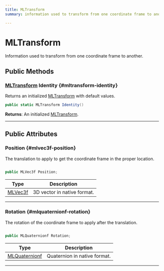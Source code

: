 ```yaml
---
title: MLTransform
summary: information used to transform from one coordinate frame to another. 

---
```


# MLTransform




Information used to transform from one coordinate frame to another.   





## Public Methods

### [MLTransform](/unity-api/api/UnityEngine.XR.MagicLeap.Native/MagicLeapNativeBindings/UnityEngine.XR.MagicLeap.Native.MagicLeapNativeBindings.MLTransform.md) Identity {#mltransform-identity}

Returns an initialized [MLTransform](/unity-api/api/UnityEngine.XR.MagicLeap.Native/MagicLeapNativeBindings/UnityEngine.XR.MagicLeap.Native.MagicLeapNativeBindings.MLTransform.md) with default values. 

```csharp
public static MLTransform Identity()
```






**Returns**: An initialized [MLTransform](/unity-api/api/UnityEngine.XR.MagicLeap.Native/MagicLeapNativeBindings/UnityEngine.XR.MagicLeap.Native.MagicLeapNativeBindings.MLTransform.md).



-----------

## Public Attributes

### Position {#mlvec3f-position}

The translation to apply to get the coordinate frame in the proper location. 

```csharp

public MLVec3f Position;

```

| Type | Description  | 
|--|--|
| [MLVec3f](/unity-api/api/UnityEngine.XR.MagicLeap.Native/MagicLeapNativeBindings/UnityEngine.XR.MagicLeap.Native.MagicLeapNativeBindings.MLVec3f.md) | 3D vector in native format.  |





-----------

### Rotation {#mlquaternionf-rotation}

The rotation of the coordinate frame to apply after the translation. 

```csharp

public MLQuaternionf Rotation;

```

| Type | Description  | 
|--|--|
| [MLQuaternionf](/unity-api/api/UnityEngine.XR.MagicLeap.Native/MagicLeapNativeBindings/UnityEngine.XR.MagicLeap.Native.MagicLeapNativeBindings.MLQuaternionf.md) | Quaternion in native format.  |





-----------

